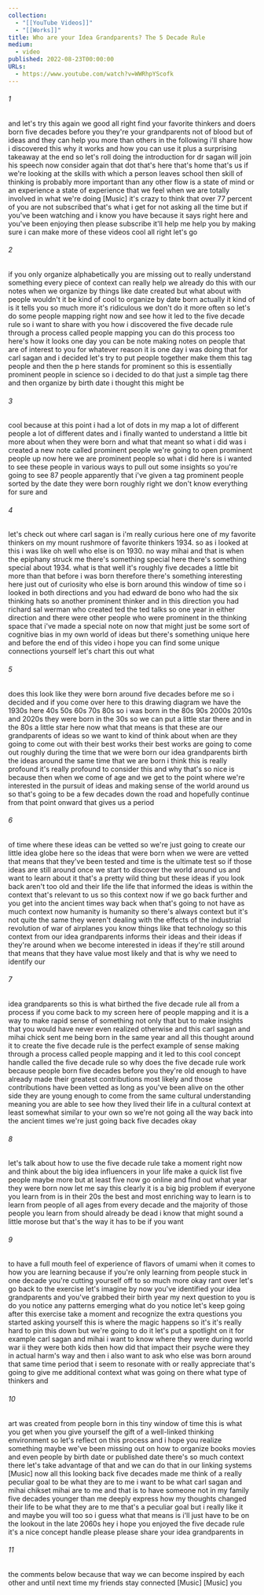 ```yaml
---
collection:
  - "[[YouTube Videos]]"
  - "[[Works]]"
title: Who are your Idea Grandparents? The 5 Decade Rule
medium:
  - video
published: 2022-08-23T00:00:00
URLs:
  - https://www.youtube.com/watch?v=WWRhpYScofk
---
```


###### 1

and let's try this again we good all right find your favorite thinkers and doers born five decades before you they're your grandparents not of blood but of ideas and they can help you more than others in the following i'll share how i discovered this why it works and how you can use it plus a surprising takeaway at the end so let's roll doing the introduction for dr sagan will join his speech now consider again that dot that's here that's home that's us if we're looking at the skills with which a person leaves school then skill of thinking is probably more important than any other flow is a state of mind or an experience a state of experience that we feel when we are totally involved in what we're doing [Music] it's crazy to think that over 77 percent of you are not subscribed that's what i get for not asking all the time but if you've been watching and i know you have because it says right here and you've been enjoying then please subscribe it'll help me help you by making sure i can make more of these videos cool all right let's go

###### 2

if you only organize alphabetically you are missing out to really understand something every piece of context can really help we already do this with our notes when we organize by things like date created but what about with people wouldn't it be kind of cool to organize by date born actually it kind of is it tells you so much more it's ridiculous we don't do it more often so let's do some people mapping right now and see how it led to the five decade rule so i want to share with you how i discovered the five decade rule through a process called people mapping you can do this process too here's how it looks one day you can be note making notes on people that are of interest to you for whatever reason it is one day i was doing that for carl sagan and i decided let's try to put people together make them this tag people and then the p here stands for prominent so this is essentially prominent people in science so i decided to do that just a simple tag there and then organize by birth date i thought this might be

###### 3

cool because at this point i had a lot of dots in my map a lot of different people a lot of different dates and i finally wanted to understand a little bit more about when they were born and what that meant so what i did was i created a new note called prominent people we're going to open prominent people up now here we are prominent people so what i did here is i wanted to see these people in various ways to pull out some insights so you're going to see 87 people apparently that i've given a tag prominent people sorted by the date they were born roughly right we don't know everything for sure and

###### 4

let's check out where carl sagan is i'm really curious here one of my favorite thinkers on my mount rushmore of favorite thinkers 1934. so as i looked at this i was like oh well who else is on 1930. no way mihai and that is when the epiphany struck me there's something special here there's something special about 1934. what is that well it's roughly five decades a little bit more than that before i was born therefore there's something interesting here just out of curiosity who else is born around this window of time so i looked in both directions and you had edward de bono who had the six thinking hats so another prominent thinker and in this direction you had richard sal werman who created ted the ted talks so one year in either direction and there were other people who were prominent in the thinking space that i've made a special note on now that might just be some sort of cognitive bias in my own world of ideas but there's something unique here and before the end of this video i hope you can find some unique connections yourself let's chart this out what

###### 5

does this look like they were born around five decades before me so i decided and if you come over here to this drawing diagram we have the 1930s here 40s 50s 60s 70s 80s so i was born in the 80s 90s 2000s 2010s and 2020s they were born in the 30s so we can put a little star there and in the 80s a little star here now what that means is that these are our grandparents of ideas so we want to kind of think about when are they going to come out with their best works their best works are going to come out roughly during the time that we were born our idea grandparents birth the ideas around the same time that we are born i think this is really profound it's really profound to consider this and why that's so nice is because then when we come of age and we get to the point where we're interested in the pursuit of ideas and making sense of the world around us so that's going to be a few decades down the road and hopefully continue from that point onward that gives us a period

###### 6

of time where these ideas can be vetted so we're just going to create our little idea globe here so the ideas that were born when we were are vetted that means that they've been tested and time is the ultimate test so if those ideas are still around once we start to discover the world around us and want to learn about it that's a pretty wild thing but these ideas if you look back aren't too old and their life the life that informed the ideas is within the context that's relevant to us so this context now if we go back further and you get into the ancient times way back when that's going to not have as much context now humanity is humanity so there's always context but it's not quite the same they weren't dealing with the effects of the industrial revolution of war of airplanes you know things like that technology so this context from our idea grandparents informs their ideas and their ideas if they're around when we become interested in ideas if they're still around that means that they have value most likely and that is why we need to identify our

###### 7

idea grandparents so this is what birthed the five decade rule all from a process if you come back to my screen here of people mapping and it is a way to make rapid sense of something not only that but to make insights that you would have never even realized otherwise and this carl sagan and mihai chick sent me being born in the same year and all this thought around it to create the five decade rule is the perfect example of sense making through a process called people mapping and it led to this cool concept handle called the five decade rule so why does the five decade rule work because people born five decades before you they're old enough to have already made their greatest contributions most likely and those contributions have been vetted as long as you've been alive on the other side they are young enough to come from the same cultural understanding meaning you are able to see how they lived their life in a cultural context at least somewhat similar to your own so we're not going all the way back into the ancient times we're just going back five decades okay

###### 8

let's talk about how to use the five decade rule take a moment right now and think about the big idea influencers in your life make a quick list five people maybe more but at least five now go online and find out what year they were born now let me say this clearly it is a big big problem if everyone you learn from is in their 20s the best and most enriching way to learn is to learn from people of all ages from every decade and the majority of those people you learn from should already be dead i know that might sound a little morose but that's the way it has to be if you want

###### 9

to have a full mouth feel of experience of flavors of umami when it comes to how you are learning because if you're only learning from people stuck in one decade you're cutting yourself off to so much more okay rant over let's go back to the exercise let's imagine by now you've identified your idea grandparents and you've grabbed their birth year my next question to you is do you notice any patterns emerging what do you notice let's keep going after this exercise take a moment and recognize the extra questions you started asking yourself this is where the magic happens so it's it's really hard to pin this down but we're going to do it let's put a spotlight on it for example carl sagan and mihai i want to know where they were during world war ii they were both kids then how did that impact their psyche were they in actual harm's way and then i also want to ask who else was born around that same time period that i seem to resonate with or really appreciate that's going to give me additional context what was going on there what type of thinkers and

###### 10

art was created from people born in this tiny window of time this is what you get when you give yourself the gift of a well-linked thinking environment so let's reflect on this process and i hope you realize something maybe we've been missing out on how to organize books movies and even people by birth date or published date there's so much context there let's take advantage of that and we can do that in our linking systems [Music] now all this looking back five decades made me think of a really peculiar goal to be what they are to me i want to be what carl sagan and mihai chikset mihai are to me and that is to have someone not in my family five decades younger than me deeply express how my thoughts changed their life to be what they are to me that's a peculiar goal but i really like it and maybe you will too so i guess what that means is i'll just have to be on the lookout in the late 2060s hey i hope you enjoyed the five decade rule it's a nice concept handle please please share your idea grandparents in

###### 11

the comments below because that way we can become inspired by each other and until next time my friends stay connected [Music] [Music] you
